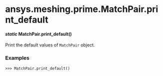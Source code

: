 # ansys.meshing.prime.MatchPair.print_default



#### *static* MatchPair.print_default()

Print the default values of `MatchPair` object.

### Examples

```pycon
>>> MatchPair.print_default()
```

<!-- !! processed by numpydoc !! -->
